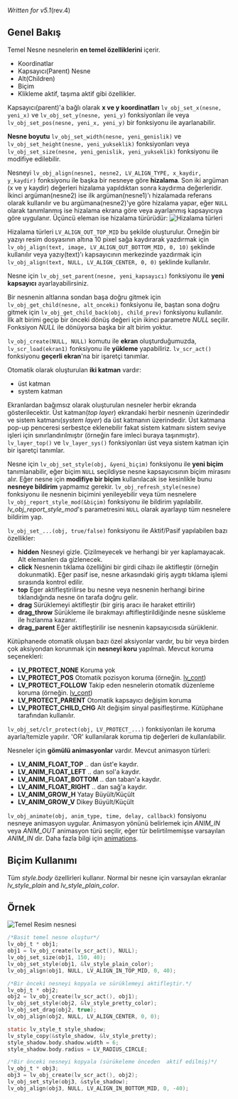 _Written for v5.1_(rev.4)

## Genel Bakış

Temel Nesne nesnelerin **en temel özelliklerini** içerir.

- Koordinatlar
- Kapsayıcı(Parent) Nesne
- Alt(Children)
- Biçim
- Klikleme aktif, taşıma aktif gibi özellikler.

Kapsayıcı(parent)'a bağlı olarak **x ve y koordinatları** `lv_obj_set_x(nesne, yeni_x)` ve `lv_obj_set_y(nesne, yeni_y)` fonksiyonları ile veya `lv_obj_set_pos(nesne, yeni_x, yeni_y)` bir fonksiyonu ile ayarlanabilir.

**Nesne boyutu**  `lv_obj_set_width(nesne, yeni_genislik)` ve `lv_obj_set_height(nesne, yeni_yukseklik)` fonksiyonları veya  `lv_obj_set_size(nesne, yeni_genislik, yeni_yukseklik)` fonksiyonu ile modifiye edilebilir. 

Nesneyi `lv_obj_align(nesne1, nesne2, LV_ALIGN_TYPE, x_kaydir, y_kaydir)` fonksiyonu ile başka bir nesneye göre **hizalama**. Son iki argüman (x ve y kaydir) değerleri hizalama yapıldıktan sonra kaydırma değerleridir. İkinci argüman(nesne2) ise ilk argüman(nesne1)'ı hizalamada referans olarak kullanılır ve bu argümana(nesne2)'ye göre hizalama yapar, eğer `NULL` olarak tanımlanmış ise hizalama ekrana göre veya ayarlanmış kapsayıcıya göre uygulanır. Üçüncü eleman ise hizalama türürüdür:
![Hizalama türleri](http://doc.littlevgl.com/img/align.png)

Hizalama türleri `LV_ALIGN_OUT_TOP_MID` bu şekilde oluşturulur. Örneğin bir yazıyı resim dosyasının altına 10 pixel sağa kaydırarak yazdırmak için `lv_obj_align(text, image, LV_ALIGN_OUT_BOTTOM_MID, 0, 10)` şeklinde kullanılır veya yazıy(text)'ı kapsayıcının merkezinde yazdırmak için `lv_obj_align(text, NULL, LV_ALIGN_CENTER, 0, 0)` şeklinde kullanılır.

Nesne için `lv_obj_set_parent(nesne, yeni_kapsayıcı)` fonksiyonu ile **yeni kapsayıcı** ayarlayabilirsiniz.

Bir nesnenin altlarına sondan başa doğru gitmek için `lv_obj_get_child(nesne, alt_onceki)` fonksiyonu ile, baştan sona doğru gitmek için `lv_obj_get_child_back(obj, child_prev)` fonksiyonu kullanılır. İlk alt birimi geçip bir önceki dönüş değeri için ikinci parametre _NULL_ seçilir. Fonksiyon _NULL_ ile dönüyorsa başka bir alt birim yoktur.

`lv_obj_create(NULL, NULL)` komutu ile **ekran** oluşturduğumuzda, `lv_scr_load(ekran1)` fonksiyonu ile **yükleme** yapabiliriz. `lv_scr_act()` fonksiyonu **geçerli ekran**'na bir işaretçi tanımlar.

Otomatik olarak oluşturulan **iki katman** vardır:

- üst katman
- system katman

Ekranlardan bağımsız olarak oluşturulan nesneler herbir ekranda gösterilecektir. Üst katman(_top layer_) ekrandaki herbir nesnenin üzerindedir ve sistem katmanı(_system layer_) da üst katmanın üzerindedir. Üst katmana pop-up penceresi serbestçe eklenebilir fakat sistem katmanı sistem seviye işleri için sınırlandırılmıştır (örneğin fare imleci buraya taşınmıştır). `lv_layer_top()` ve `lv_layer_sys()` fonksiyonları üst veya sistem katman için bir işaretçi tanımlar.

Nesne için `lv_obj_set_style(obj, &yeni_biçim)` fonksiyonu ile **yeni biçim** tanımlanabilir, eğer biçim `NULL` seçildiyse nesne kapsayıcısının biçim mirasını alır. Eğer nesne için **modifiye bir biçim** kullanılacak ise kesinlikle bunu **nesneye bildirim** yapmamız gerekir. `lv_obj_refresh_style(nesne)` fonksiyonu ile nesnenin biçimini yenileyebilir veya tüm nesnelere `lv_obj_report_style_mod(&biçim)` fonksiyonu ile bildirim yapılabilir. _lv_obj_report_style_mod_'s parametresini `NULL` olarak ayarlayıp tüm nesnelere bildirim yap.

`lv_obj_set_...(obj, true/false)` fonksiyonu ile Aktif/Pasif yapılabilen bazı özellikler:

- **hidden** Nesneyi gizle. Çizilmeyecek ve herhangi bir yer kaplamayacak. Alt elemanlerı da gizlenecek.
- **click** Nesnenin tıklama özelliğini bir girdi cihazı ile aktifleştir (örneğin dokunmatik). Eğer pasif ise, nesne arkasındaki giriş aygıtı tıklama işlemi sırasında kontrol edilir.
- **top** Eger aktifleştirilirse bu nesne veya nesnenin herhangi birine tıklandığında nesne ön tarafa doğru gelir.
- **drag** Sürüklemeyi aktifleştir (bir giriş aracı ile haraket ettirilir)
- **drag_throw** Sürükleme ile bırakmayı aftifleştirildiğinde nesne süskleme ile hızlanma kazanır.
- **drag_parent** Eğer aktifleştirilir ise nesnenin kapsayıcısıda sürüklenir.

Kütüphanede otomatik oluşan bazı özel aksiyonlar vardır, bu bir veya birden çok aksiyondan korunmak için **nesneyi koru** yapılmalı. Mevcut koruma seçenekleri:

- **LV_PROTECT_NONE** Koruma yok
- **LV_PROTECT_POS**  Otomatik pozisyon koruma (örneğin. [lv_cont](/Container_tr))
- **LV_PROTECT_FOLLOW** Takip eden nesnelerin otomatik düzenleme koruma (örneğin. [lv_cont](/Container_tr))
- **LV_PROTECT_PARENT** Otomatik kapsayıcı değişim koruma
- **LV_PROTECT_CHILD_CHG** Alt değişim sinyal pasifleştirme. Kütüphane tarafından kullanılır.

`lv_obj_set/clr_protect(obj, LV_PROTECT_...)` fonksiyonları ile koruma ayarla/temizle yapılır. 'OR' kullanılarak koruma tip değerleri de kullanılabilir.

Nesneler için **gömülü animasyonlar** vardır. Mevcut animasyon türleri:

- **LV_ANIM_FLOAT_TOP** .. dan üst'e kaydır.
- **LV_ANIM_FLOAT_LEFT** .. dan sol'a kaydır.
- **LV_ANIM_FLOAT_BOTTOM** .. dan taban'a kaydır.
- **LV_ANIM_FLOAT_RIGHT** .. dan sağ'a kaydır.
- **LV_ANIM_GROW_H** Yatay Büyült/Küçült 
- **LV_ANIM_GROW_V** Dikey Büyült/Küçült 

`lv_obj_animate(obj, anim_type, time, delay, callback)` fonsiyonu nesneye animasyon uygular. Animasyon yönünü belirlemek için _ANIM_IN_ veya _ANIM_OUT_ animasyon türü seçilir, eğer tür belirtilmemişse varsayılan _ANIM_IN_ dir. Daha fazla bilgi için [animations](/Animations_tr).

## Biçim Kullanımı

Tüm _style.body_ özellirleri kullanır. Normal bir nesne için varsayılan ekranlar _lv_style_plain_  and _lv_style_plain_color_.

## Örnek
![Temel Resim nesnesi](http://doc.littlevgl.com/img/base-obj-lv_obj.png)
```c
/*Basit temel nesne oluştur*/
lv_obj_t * obj1;
obj1 = lv_obj_create(lv_scr_act(), NULL);
lv_obj_set_size(obj1, 150, 40);
lv_obj_set_style(obj1, &lv_style_plain_color);
lv_obj_align(obj1, NULL, LV_ALIGN_IN_TOP_MID, 0, 40);

/*Bir önceki nesneyi kopyala ve sürüklemeyi aktifleştir.*/
lv_obj_t * obj2;
obj2 = lv_obj_create(lv_scr_act(), obj1);
lv_obj_set_style(obj2, &lv_style_pretty_color);
lv_obj_set_drag(obj2, true);
lv_obj_align(obj2, NULL, LV_ALIGN_CENTER, 0, 0);

static lv_style_t style_shadow;
lv_style_copy(&style_shadow, &lv_style_pretty);
style_shadow.body.shadow.width = 6;
style_shadow.body.radius = LV_RADIUS_CIRCLE;

/*Bir önceki nesneyi kopyala (sürükeleme önceden  aktif edilmiş)*/
lv_obj_t * obj3;
obj3 = lv_obj_create(lv_scr_act(), obj2);
lv_obj_set_style(obj3, &style_shadow);
lv_obj_align(obj3, NULL, LV_ALIGN_IN_BOTTOM_MID, 0, -40);
```
